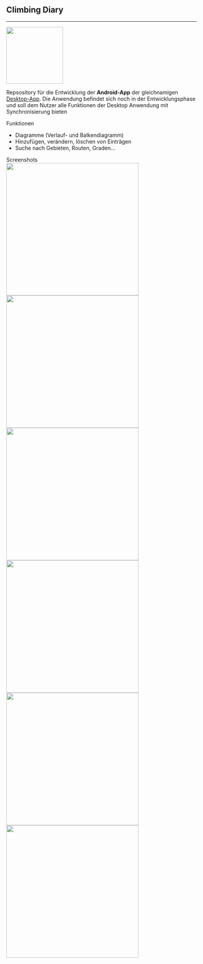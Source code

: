 
## Climbing Diary

___

<div class="container">
<img class="rounded-t-lg p-5" src="/img/monitor/logo.svg" loading="lazy" width="150" />

Repsository für die Entwicklung der **Android-App** der
gleichnamigen <a class="active-link" href="https://github.com/LorenMucha/Climbing-Diary" target="_blank">
Desktop-App</a>.
Die Anwendung befindet sich noch in der Entwicklungsphase und soll dem Nutzer alle Funktionen der Desktop Anwendung mit
Synchronisierung bieten

<div class="mt-3 font-bold">Funktionen</div>
<ul class="list-disc">
<li>Diagramme (Verlauf- und Balkendiagramm)</li>
<li>Hinzufügen, verändern, löschen von Einträgen</li>
<li>Suche nach Gebieten, Routen, Graden...</li>
</ul>

</div>

<div class="mt-3 font-bold">Screenshots</div>
<div class="container grid grid-cols-3 gap-2 mx-auto">
    <img class="rounded-t-lg p-3" src="/img/climbing_diary/barchart.png" width="350" />
    <img class="rounded-t-lg p-3" src="/img/climbing_diary/tabelle.png" width="350" />
    <img class="rounded-t-lg p-3" src="/img/climbing_diary/linechart.png" width="350" />
    <img class="rounded-t-lg p-3" src="/img/climbing_diary/routen.png" width="350" />
    <img class="rounded-t-lg p-3" src="/img/climbing_diary/projects.png" width="350" />
    <img class="rounded-t-lg p-3" src="/img/climbing_diary/filter.png" width="350" />
</div>
